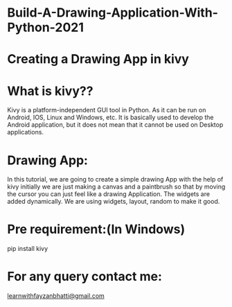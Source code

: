 # Build-A-Drawing-Application-With-Python-2021

# Creating a Drawing App in kivy

# What is kivy??
Kivy is a platform-independent GUI tool in Python. As it can be run on Android, IOS, Linux and Windows, etc. It is basically used to develop the Android application, but it does not mean that it cannot be used on Desktop applications.
# Drawing App:
In this tutorial, we are going to create a simple drawing App with the help of kivy initially we are just making a canvas and a paintbrush so that by moving the cursor you can just feel like a drawing Application.
The widgets are added dynamically. We are using widgets, layout, random to make it good.

# Pre requirement:(In Windows)
pip install kivy 



# For any query contact me:
learnwithfayzanbhatti@gmail.com
